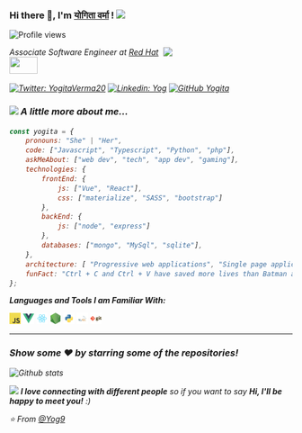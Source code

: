 
<!--
**Yog9/Yog9** is a ✨ _special_ ✨ repository because its `README.md` (this file) appears on your GitHub profile.

Here are some ideas to get you started:

- 🔭 I’m currently working on ...
- 🌱 I’m currently learning ...
- 👯 I’m looking to collaborate on ...
- 🤔 I’m looking for help with ...
- 💬 Ask me about ...
- 📫 How to reach me: ...
- 😄 Pronouns: ...
- ⚡ Fun fact: ...
-->
### Hi there 👋, I'm [योगिता वर्मा](https://yog9.github.io/portfolio) ! <img src="https://media.giphy.com/media/mGcNjsfWAjY5AEZNw6/giphy.gif" width="50"> 
![Profile views](https://gpvc.arturio.dev/Yog9)

<img align='right' src="https://media.giphy.com/media/ieyl9zmCjO4b4t6qoY/giphy.gif" width="230">
<p><em> Associate Software Engineer at <a href="https://red.ht/2XeNPUj">Red Hat</a> <img src="https://media.giphy.com/media/fxTxdsbp8AEb6Gaq2B/giphy.gif" width="50" height="30"/></br>

[![Twitter: YogitaVerma20](https://img.shields.io/twitter/follow/YogitaVerma20?style=social)](https://twitter.com/YogitaVerma20)
[![Linkedin: Yog](https://img.shields.io/badge/yogita-verma199-blue?style=flat-square&logo=Linkedin&logoColor=white&link=https://www.linkedin.com/in/yogita-verma199/)](https://www.linkedin.com/in/yogita-verma199/)
[![GitHub Yogita](https://img.shields.io/github/followers/Yog9?label=follow&style=social)](https://github.com/Yog9)


### <img src="https://media.giphy.com/media/VgCDAzcKvsR6OM0uWg/giphy.gif" width="50"> A little more about me...  

```javascript
const yogita = {
    pronouns: "She" | "Her",
    code: ["Javascript", "Typescript", "Python", "php"],
    askMeAbout: ["web dev", "tech", "app dev", "gaming"],
    technologies: {
        frontEnd: {
            js: ["Vue", "React"],
            css: ["materialize", "SASS", "bootstrap"]
        },
        backEnd: {
            js: ["node", "express"]
        },
        databases: ["mongo", "MySql", "sqlite"],
    },
    architecture: [ "Progressive web applications", "Single page applications"],
    funFact: "Ctrl + C and Ctrl + V have saved more lives than Batman and Robin."
};
```

**Languages and Tools I am Familiar With:**  

<code><img height="20" src="https://raw.githubusercontent.com/github/explore/80688e429a7d4ef2fca1e82350fe8e3517d3494d/topics/javascript/javascript.png"></code>
<code><img height="20" src="https://raw.githubusercontent.com/github/explore/80688e429a7d4ef2fca1e82350fe8e3517d3494d/topics/vue/vue.png"></code>
<code><img height="20" src="https://raw.githubusercontent.com/github/explore/80688e429a7d4ef2fca1e82350fe8e3517d3494d/topics/react/react.png"></code>
<code><img height="20" src="https://raw.githubusercontent.com/github/explore/80688e429a7d4ef2fca1e82350fe8e3517d3494d/topics/nodejs/nodejs.png"></code>
<code><img height="20" src="https://raw.githubusercontent.com/github/explore/80688e429a7d4ef2fca1e82350fe8e3517d3494d/topics/python/python.png"></code>
<code><img height="20" src="https://raw.githubusercontent.com/github/explore/80688e429a7d4ef2fca1e82350fe8e3517d3494d/topics/mysql/mysql.png"></code>
<code><img height="20" src="https://raw.githubusercontent.com/github/explore/80688e429a7d4ef2fca1e82350fe8e3517d3494d/topics/git/git.png"></code>





---
### Show some ❤️ by starring some of the repositories!

![Github stats](https://github-readme-stats.vercel.app/api?username=Yog9&show_icons=true&hide_border=true)

<img src="https://media.giphy.com/media/LnQjpWaON8nhr21vNW/giphy.gif" width="60"> <em><b>I love connecting with different people</b> so if you want to say <b>Hi, I'll be happy to meet you!</b> :)</em>


⭐️ From [@Yog9](https://github.com/Yog9)
